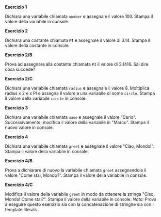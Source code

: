 **Esercizio 1**

Dichiara una variabile chiamata `number` e assegnale il valore 100. 
Stampa il valore della variabile in console.

**Esercizio 2**

Dichiara una costante chiamata `PI` e assegnale il valore di 3.14. Stampa il valore della costante in console.

**Esercizio 2/B**

Prova ad assegnare alla costante chiamata `PI` il valore di 3.1416. Sai dire cosa succede?

**Esercizio 2/C**

Dichiara una variabile chiamata `radius` e assegnale il valore 8.
Moltiplica radius x 2 e x PI e assegna il valore a una variabile di nome `circle`.
Stampa il valore della variabile `circle` in console.

**Esercizio 3**

Dichiara una variabile chiamata `name` e assegnale il valore "Carlo". Successivamente, modifica il valore della variabile in "Marco". Stampa il nuovo valore in console.

**Esercizio 4**

Dichiara una variabile chiamata `greet` e assegnale il valore "Ciao, Mondo!". Stampa il valore della variabile in console.

**Esercizio 4/B**

Prova a dichiarare di nuovo la variabile chiamata `greet` assegnandole il valore "Come stai, Mondo?". Stampa il valore della variabile in console.

**Esercizio 4/C**

Modifica il valore della variabile `greet` in modo da ottenere la stringa "Ciao, Mondo! Come stai?". Stampa il valore della variabile in console.
*Nota:* Prova a eseguire questo esercizio sia con la concatenazione di stringhe sia con i template literals.
